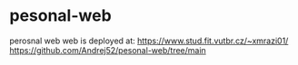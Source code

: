 # pesonal-web
perosnal web 
web is deployed at: 
https://www.stud.fit.vutbr.cz/~xmrazi01/  <br>
https://github.com/Andrej52/pesonal-web/tree/main
